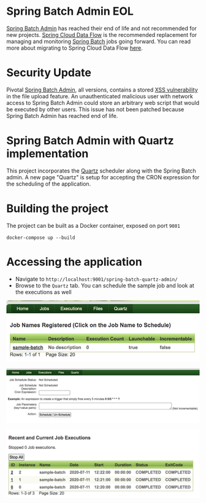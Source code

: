 # Spring Batch Admin EOL

[Spring Batch Admin](https://github.com/spring-attic/spring-batch-admin) has reached their end of life and not recommended for new projects. [Spring Cloud Data Flow](https://spring.io/projects/spring-cloud-dataflow) is the recommended replacement for managing and monitoring [Spring Batch](https://spring.io/projects/spring-batch/) jobs going forward. You can read more about migrating to Spring Cloud Data Flow [here](https://github.com/spring-attic/spring-batch-admin/blob/master/MIGRATION.md).

# Security Update

Pivotal [Spring Batch Admin](https://mvnrepository.com/artifact/org.springframework.batch/spring-batch-admin-manager), all versions, contains a stored [XSS vulnerability](https://cwe.mitre.org/data/definitions/79.html) in the file upload feature. An unauthenticated malicious user with network access to Spring Batch Admin could store an arbitrary web script that would be executed by other users. This issue has not been patched because Spring Batch Admin has reached end of life.

# Spring Batch Admin with Quartz implementation

This project incorporates the [Quartz](https://quartz-scheduler.org/) scheduler along with the Spring Batch admin. A new page "Quartz" is setup for accepting the CRON expression for the scheduling of the application.

# Building the project

The project can be built as a Docker container, exposed on port `9001`

```
docker-compose up --build
```

# Accessing the application

- Navigate to `http://localhost:9001/spring-batch-quartz-admin/`
- Browse to the `Quartz` tab. You can schedule the sample job and look at the executions as well

![Sample Job](sample-job.png)

![Schedule Job](schedule.png)

![Executions](execution.png)

